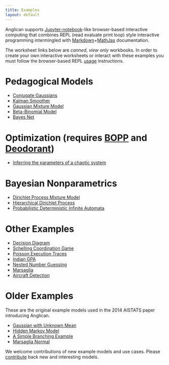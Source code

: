 ```yaml
---
title: Examples
layout: default
---
```


Anglican supports [Jupyter-notebook](http://jupyter.org)-like
browser-based interactive computing that combines REPL (read evaluate print loop) style
interactive programming intermingled with
[Markdown](http://daringfireball.net/projects/markdown/syntax)+[MathJax](https://www.mathjax.org/)
documentation.  

The worksheet links below are _canned_, _view only_ workbooks.  In
order to create your own interactive worksheets or interact with these examples
you must follow the browser-based REPL [usage](../usage) instructions.

# Pedagogical Models

- [Conjugate Gaussians](http://www.offtopia.net/anglican/examples/viewer/?worksheet=gaussian-posteriors)
- [Kalman Smoother](http://www.offtopia.net/anglican/examples/viewer/?worksheet=kalman)
- [Gaussian Mixture Model](http://www.offtopia.net/anglican/examples/viewer/?worksheet=gmm-iris)
- [Beta-Binomial Model](http://www.offtopia.net/anglican/examples/viewer/?worksheet=pencil-factory)
- [Bayes Net](http://www.offtopia.net/anglican/examples/viewer/?worksheet=bayes-net)

# Optimization (requires [BOPP](https://github.com/probprog/bopp) and [Deodorant](https://github.com/probprog/deodorant))
- [Inferring the parameters of a chaotic system](http://www.offtopia.net/anglican/examples/viewer/?source=github&user=probprog&repo=bopp&path=worksheets/chaos.clj)

# Bayesian Nonparametrics

- [Dirichlet Process Mixture Model](http://www.offtopia.net/anglican/examples/viewer/?worksheet=nonparametrics/dp-mixture-model)
- [Hierarchical Dirichlet Process](http://www.offtopia.net/anglican/examples/viewer/?worksheet=nonparametrics/hdp)
- [Probabilistic Deterministic Infinite Automata](http://www.offtopia.net/anglican/examples/viewer/?worksheet=nonparametrics/pdia)

# Other Examples

- [Decision Diagram](http://www.offtopia.net/anglican/examples/viewer/?worksheet=decision-diagram)
- [Schelling Coordination Game](http://www.offtopia.net/anglican/examples/viewer/?worksheet=coordination-game)
- [Poisson Execution Traces](http://www.offtopia.net/anglican/examples/viewer/?worksheet=poisson-trace)
- [Indian GPA](http://www.offtopia.net/anglican/examples/viewer/?worksheet=indian-gpa)
- [Nested Number Guessing](http://www.offtopia.net/anglican/examples/viewer/?worksheet=nested-number-guessing)
- [Marsaglia](http://www.offtopia.net/anglican/examples/viewer/?worksheet=marsaglia)
- [Aircraft Detection](http://www.offtopia.net/anglican/examples/viewer/?worksheet=aircraft)
<!-- - [Birthday](http://www.offtopia.net/anglican/examples/viewer/?worksheet=birthday)-->

<!-- - [Maximum Likelihood for Logistic Regression](http://www.offtopia.net/anglican/examples/viewer/?worksheet=logistic-regression-iris) -->

# Older Examples

These are the original example models used in the 2014 AISTATS paper introducing Anglican.

- [Gaussian with Unknown Mean](http://www.offtopia.net/anglican/examples/viewer/?worksheet=aistats/gaussian-aistats)
- [Hidden Markov Model](http://www.offtopia.net/anglican/examples/viewer/?worksheet=aistats/hmm-aistats)
- [A Simple Branching Example](http://www.offtopia.net/anglican/examples/viewer/?worksheet=aistats/branching-aistats)
- [Marsaglia Normal](http://www.offtopia.net/anglican/examples/viewer/?worksheet=aistats/marsaglia-aistats)
<!-- - [Chinese Restaurant Process](http://www.offtopia.net/anglican/examples/viewer/?worksheet=aistats/crp-aistats) -->


We welcome contributions of new example models and use cases.  Please
 [contribute](../contribute) back new and interesting models.



<!--
# Simple Introductory Examples

- [Addition](sum_equals/index.html)
- [Birthday](birthday/index.html)
- [Gaussian With Unknown Mean](gaussian_unknown_mean/index.html)
- [American and Indian GPA](american_indian_gpa/index.html)

# Common Statistics Models

- [Bayes Net](bayes_net/index.html)
- [Hidden Semi Markov Model](hsmm/index.html)
- [Linear Regression](linear_regression/index.html)
- [Logistic Regression](logistic_regression/index.html)
- [Kalman Filter](kalman_filter/index.html)
- [Bayesian Neural Net](neural_net/index.html)

# Bayesian Nonparametrics

- [Dirichlet Process Mixture Model](dp_mixture_model/index.html)

# Program Your Own

- [Marsaglia](marsaglia/index.html)
- [Influence Diagram](influence_diagram/index.html)

# Advanced

- [Arithmetic Functions Induction](arithmetic_functions/index.html)
- [Automata Structure Learning](pdia/index.html)-->
